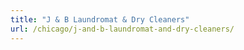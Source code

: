 ```yaml
---
title: "J & B Laundromat & Dry Cleaners"
url: /chicago/j-and-b-laundromat-and-dry-cleaners/
---
```

